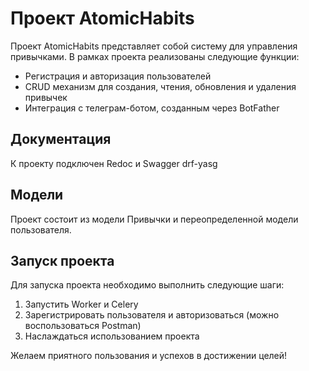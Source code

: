 # Проект AtomicHabits

Проект AtomicHabits представляет собой систему для управления привычками. В рамках проекта реализованы следующие функции:

- Регистрация и авторизация пользователей
- CRUD механизм для создания, чтения, обновления и удаления привычек
- Интеграция с телеграм-ботом, созданным через BotFather

## Документация

К проекту подключен Redoc и Swagger drf-yasg

## Модели

Проект состоит из модели Привычки и переопределенной модели пользователя.

## Запуск проекта

Для запуска проекта необходимо выполнить следующие шаги:

1. Запустить Worker и Celery
2. Зарегистрировать пользователя и авторизоваться (можно воспользоваться Postman)
3. Наслаждаться использованием проекта

Желаем приятного пользования и успехов в достижении целей!